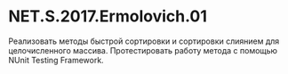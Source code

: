 # NET.S.2017.Ermolovich.01
Реализовать методы быстрой сортировки и  сортировки слиянием для целочисленного массива.  Протестировать работу метода с помощью NUnit Testing Framework.
